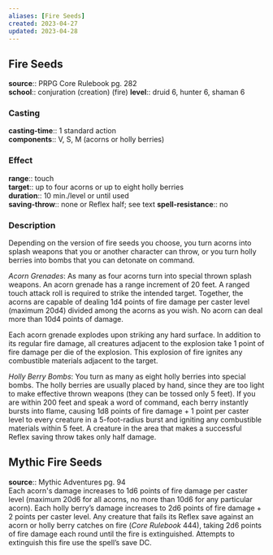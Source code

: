 ```yaml
---
aliases: [Fire Seeds]
created: 2023-04-27
updated: 2023-04-28
---
```


## Fire Seeds

**source**:: PRPG Core Rulebook pg. 282  
**school**:: conjuration (creation) (fire)
**level**:: druid 6, hunter 6, shaman 6

### Casting

**casting-time**:: 1 standard action  
**components**:: V, S, M (acorns or holly berries)

### Effect

**range**:: touch  
**target**:: up to four acorns or up to eight holly berries  
**duration**:: 10 min./level or until used  
**saving-throw**:: none or Reflex half; see text
**spell-resistance**:: no

### Description

Depending on the version of fire seeds you choose, you turn acorns into splash weapons that you or another character can throw, or you turn holly berries into bombs that you can detonate on command.  
  
*Acorn Grenades*: As many as four acorns turn into special thrown splash weapons. An acorn grenade has a range increment of 20 feet. A ranged touch attack roll is required to strike the intended target. Together, the acorns are capable of dealing 1d4 points of fire damage per caster level (maximum 20d4) divided among the acorns as you wish. No acorn can deal more than 10d4 points of damage.  
  
Each acorn grenade explodes upon striking any hard surface. In addition to its regular fire damage, all creatures adjacent to the explosion take 1 point of fire damage per die of the explosion. This explosion of fire ignites any combustible materials adjacent to the target.  
  
*Holly Berry Bombs*: You turn as many as eight holly berries into special bombs. The holly berries are usually placed by hand, since they are too light to make effective thrown weapons (they can be tossed only 5 feet). If you are within 200 feet and speak a word of command, each berry instantly bursts into flame, causing 1d8 points of fire damage + 1 point per caster level to every creature in a 5-foot-radius burst and igniting any combustible materials within 5 feet. A creature in the area that makes a successful Reflex saving throw takes only half damage.

## Mythic Fire Seeds

**source**:: Mythic Adventures pg. 94  
Each acorn's damage increases to 1d6 points of fire damage per caster level (maximum 20d6 for all acorns, no more than 10d6 for any particular acorn). Each holly berry’s damage increases to 2d6 points of fire damage + 2 points per caster level. Any creature that fails its Reflex save against an acorn or holly berry catches on fire (*Core Rulebook* 444), taking 2d6 points of fire damage each round until the fire is extinguished. Attempts to extinguish this fire use the spell’s save DC.
